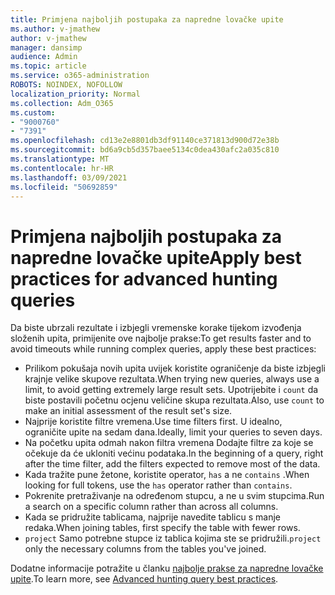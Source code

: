 ```yaml
---
title: Primjena najboljih postupaka za napredne lovačke upite
ms.author: v-jmathew
author: v-jmathew
manager: dansimp
audience: Admin
ms.topic: article
ms.service: o365-administration
ROBOTS: NOINDEX, NOFOLLOW
localization_priority: Normal
ms.collection: Adm_O365
ms.custom:
- "9000760"
- "7391"
ms.openlocfilehash: cd13e2e8801db3df91140ce371813d900d72e38b
ms.sourcegitcommit: bd6a9cb5d357baee5134c0dea430afc2a035c810
ms.translationtype: MT
ms.contentlocale: hr-HR
ms.lasthandoff: 03/09/2021
ms.locfileid: "50692859"
---
```

# <a name="apply-best-practices-for-advanced-hunting-queries"></a><span data-ttu-id="61e9a-102">Primjena najboljih postupaka za napredne lovačke upite</span><span class="sxs-lookup"><span data-stu-id="61e9a-102">Apply best practices for advanced hunting queries</span></span>

<span data-ttu-id="61e9a-103">Da biste ubrzali rezultate i izbjegli vremenske korake tijekom izvođenja složenih upita, primijenite ove najbolje prakse:</span><span class="sxs-lookup"><span data-stu-id="61e9a-103">To get results faster and to avoid timeouts while running complex queries, apply these best practices:</span></span>

- <span data-ttu-id="61e9a-104">Prilikom pokušaja novih upita uvijek koristite ograničenje da biste izbjegli krajnje velike skupove rezultata.</span><span class="sxs-lookup"><span data-stu-id="61e9a-104">When trying new queries, always use a limit, to avoid getting extremely large result sets.</span></span> <span data-ttu-id="61e9a-105">Upotrijebite i `count` da biste postavili početnu ocjenu veličine skupa rezultata.</span><span class="sxs-lookup"><span data-stu-id="61e9a-105">Also, use `count` to make an initial assessment of the result set's size.</span></span>
- <span data-ttu-id="61e9a-106">Najprije koristite filtre vremena.</span><span class="sxs-lookup"><span data-stu-id="61e9a-106">Use time filters first.</span></span> <span data-ttu-id="61e9a-107">U idealno, ograničite upite na sedam dana.</span><span class="sxs-lookup"><span data-stu-id="61e9a-107">Ideally, limit your queries to seven days.</span></span>
- <span data-ttu-id="61e9a-108">Na početku upita odmah nakon filtra vremena Dodajte filtre za koje se očekuje da će ukloniti većinu podataka.</span><span class="sxs-lookup"><span data-stu-id="61e9a-108">In the beginning of a query, right after the time filter, add the filters expected to remove most of the data.</span></span>
- <span data-ttu-id="61e9a-109">Kada tražite pune žetone, koristite operator, `has` a ne `contains` .</span><span class="sxs-lookup"><span data-stu-id="61e9a-109">When looking for full tokens, use the `has` operator rather than `contains`.</span></span>
- <span data-ttu-id="61e9a-110">Pokrenite pretraživanje na određenom stupcu, a ne u svim stupcima.</span><span class="sxs-lookup"><span data-stu-id="61e9a-110">Run a search on a specific column rather than across all columns.</span></span>
- <span data-ttu-id="61e9a-111">Kada se pridružite tablicama, najprije navedite tablicu s manje redaka.</span><span class="sxs-lookup"><span data-stu-id="61e9a-111">When joining tables, first specify the table with fewer rows.</span></span>
- <span data-ttu-id="61e9a-112">`project` Samo potrebne stupce iz tablica kojima ste se pridružili.</span><span class="sxs-lookup"><span data-stu-id="61e9a-112">`project` only the necessary columns from the tables you've joined.</span></span>

<span data-ttu-id="61e9a-113">Dodatne informacije potražite u članku [najbolje prakse za napredne lovačke upite](https://go.microsoft.com/fwlink/?linkid=2144812).</span><span class="sxs-lookup"><span data-stu-id="61e9a-113">To learn more, see [Advanced hunting query best practices](https://go.microsoft.com/fwlink/?linkid=2144812).</span></span>
